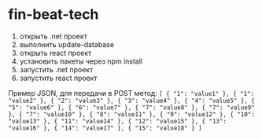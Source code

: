 # fin-beat-tech
1. открыть .net проект
2. выполнить update-database
4. открыть react проект
5. установить пакеты через npm install
3. запустить .net проект
3. запустить react проект

Пример JSON, для передачи в POST метод:
`[
  { "1": "value1" },
  { "1": "value2" },
  { "2": "value3" },
  { "3": "value4" },
  { "4": "value5" },
  { "5": "value6" },
  { "6": "value7" },
  { "7": "value8" },
  { "7": "value9" },
  { "7": "value10" },
  { "8": "value11" },
  { "9": "value12" },
  { "10": "value13" },
  { "11": "value14" },
  { "12": "value15" },
  { "13": "value16" },
  { "14": "value17" },
  { "15": "value18" }
]`
